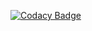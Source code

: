 [![Codacy Badge](https://api.codacy.com/project/badge/Grade/3b5649282b244568ab411f03897ddb6f)](https://app.codacy.com/gh/cbendot/CI_X00TD?utm_source=github.com&utm_medium=referral&utm_content=cbendot/CI_X00TD&utm_campaign=Badge_Grade_Settings)

